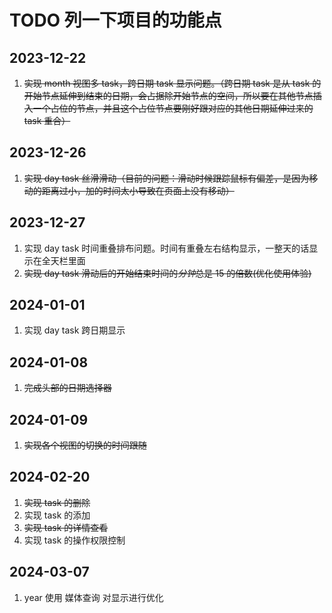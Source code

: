 # TODO 列一下项目的功能点

## 2023-12-22

1. ~~实现 month 视图多 task，跨日期 task 显示问题。（跨日期 task 是从 task 的开始节点延伸到结束的日期，会占据除开始节点的空间，所以要在其他节点插入一个占位的节点，并且这个占位节点要刚好跟对应的其他日期延伸过来的 task 重合）~~

## 2023-12-26

1. ~~实现 day task 丝滑滑动（目前的问题：滑动时候跟踪鼠标有偏差，是因为移动的距离过小，加的时间太小导致在页面上没有移动）~~

## 2023-12-27

1. 实现 day task 时间重叠排布问题。时间有重叠左右结构显示，一整天的话显示在全天栏里面
2. ~~实现 day task 滑动后的开始结束时间的*分钟*总是 15 的倍数(优化使用体验)~~

## 2024-01-01

1. 实现 day task 跨日期显示

## 2024-01-08

1. ~~完成头部的日期选择器~~

## 2024-01-09

1. ~~实现各个视图的切换的时间跟随~~

## 2024-02-20

1. ~~实现 task 的删除~~
2. 实现 task 的添加
3. ~~实现 task 的详情查看~~
4. 实现 task 的操作权限控制

## 2024-03-07

1. year 使用 媒体查询 对显示进行优化
